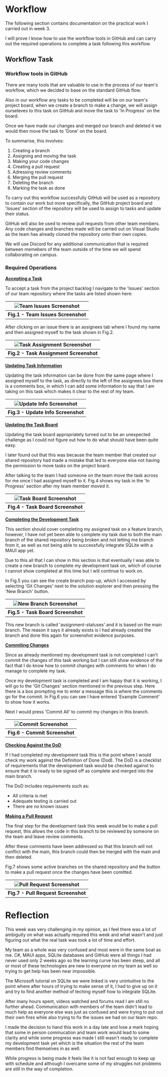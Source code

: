 # Workflow

The following section contains documentation on the practical work I carried out in week 3.

I will prove I know how to use the workflow tools in GitHub and can carry out the required operations to complete a task following this workflow.

## Workflow Task

### Workflow tools in GitHub

There are many tools that are valuable to use in the process of our team's workflow, which we decided to base on the standard GitHub flow.

Also in our workflow any tasks to be completed will be on our team's project board, when we create a branch to make a change, we will assign ourseleves to this task on GitHub and move the task to 'In Progress' on the board.

Once we have made our changes and merged our branch and deleted it we would then move the task to 'Done' on the board.

To summarise, this involves:

1. Creating a branch
1. Assigning and moving the task
1. Making your code changes
1. Creating a pull request
1. Adressing review comments
1. Merging the pull request
1. Deleting the branch
1. Marking the task as done

To carry out this workflow successfully GitHub will be used as a repository to contain our work but more specifically, the GitHub project board and 'Issues' section of the repository will be used to assign to tasks and update their status.

GitHub will also be used to review pull requests from other team members.  Any code changes and branches made will be carried out on Visual Studio as the team has already cloned the repository onto their own copies.

We will use Discord for any additional communication that is required between memebers of the team outside of the time we will spend collaborating on campus.

### Required Operations

<ins>**Accepting a Task**<ins>

To accept a task from the project backlog I navigate to the 'Issues' section of our team repository where the tasks are listed shown here:

| ![Team Issues Screenshot](images/teamIssues.png) 
  |:--:| 
  <b>Fig.1 - Team Issues Screenshot</b> |

After clicking on an issue there is an assignees tab where I found my name and then assigned myself to the task shown in Fig.2.

| ![Task Assignment Screenshot](images/taskAssign.png) 
  |:--:| 
  <b>Fig.2 - Task Assignment Screenshot</b> |

<ins>**Updating Task Information**<ins>

Updating the task information can be done from the same page where I assigned myself to the task, as directly to the left of the assignees box there is a comments box, in which I can add some information to say that I am taking on this task which makes it clear to the rest of my team.

| ![Update Info Screenshot](images/updateInfo.png) 
  |:--:| 
  <b>Fig.3 - Update Info Screenshot</b> |

<ins>**Updating the Task Board**<ins>

Updating the task board appropriately turned out to be an unexpected challenge as I could not figure out how to do what should have been quite easy.

I later found out that this was because the team member that created our shared repository had made a mistake that led to everyone else not having the permission to move tasks on the project board.

After talking to the team I had someone on the team move the task across for me once I had assigned myself to it.  Fig.4 shows my task in the 'In Progress' section after my team member moved it.

| ![Task Board Screenshot](images/inProgress.png) 
  |:--:| 
  <b>Fig.4 - Task Board Screenshot</b> |

<ins>**Completing the Development Task**<ins>

This section should cover completing my assigned task on a feature branch, however, I have not yet been able to complete my task due to both the main branch of the shared repository being broken and not letting me branch from it, as well as not being able to successfully integrate SQLite with a MAUI app yet.

Due to this all that I can show in this section is that eventually I was able to create a new branch to complete my development task on, which of course I cannot show completed at this time but I will continue to work on.

In Fig.5 you can see the create branch pop-up, which I accessed by selecting 'Git Changes' next to the solution explorer and then pressing the 'New Branch' button.

| ![New Branch Screenshot](images/createBranch.png) 
  |:--:| 
  <b>Fig.5 - Task Board Screenshot</b> |

This new branch is called 'assignment-statuses' and it is based on the main branch.  The reason it says it already exists is I had already created the branch and done this again for screenshot evidence purposes.

<ins>**Commiting Changes**<ins>

Since as already mentioned my development task is not completed I can't commit the changes of this task working but I can still show evidence of the fact that I do know how to commit changes with comments for when I do manage to complete my task.

Once my development task is completed and I am happy that it is working, I will go to the 'Git Changes' section mentioned in the previous step.  Here there is a box prompting me to enter a message this is where the comments go for the commit.  In Fig.6 you can see I have entered 'Example Comment' to show how it works.

Next I would press 'Commit All' to commit my changes in this branch.

| ![Commit Screenshot](images/commit.png) 
  |:--:| 
  <b>Fig.6 - Commit Screenshot</b> |

<ins>**Checking Against the DoD**<ins>

If I had completed my development task this is the point where I would check my work against the Definition of Done (Dod).  The DoD is a checklist of requirements that the development task would be checked against to ensure that it is ready to be signed off as complete and merged into the main branch.

The DoD includes requirements such as:

 - All criteria is met
  - Adequate testing is carried out
   - There are no known issues

<ins>**Making a Pull Request**<ins>

The final step for the development task this week would be to make a pull request, this allows the code in this branch to be reviewed by someone on the team and leave review comments.

After these comments have been addressed so that this branch will not conflict with the main, this branch could then be merged with the main and then deleted.

Fig.7 shows some active branches on the shared repository and the button to make a pull request once the changes have been comitted.

| ![Pull Request Screenshot](images/pullRequest.png) 
  |:--:| 
  <b>Fig.7 - Pull Request Screenshot</b> |

# Reflection

This week was very challenging in my opinion, as I feel there was a lot of ambiguity on what was actually required this week and what wasn't and just figuring out what the real task was took a lot of time and effort.

My team as a whole was very confused and most were in the same boat as me.  C#, MAUI apps, SQLite databases and GitHub were all things I had never used only 2 weeks ago so the learning curve has been steep, and all or most of these technologies are new to everyone on my team as well so trying to get help has been near impossible.

The Microsoft tutorial on SQLite we were linked is very unintuitive to the point where after hours of trying to make sense of it, I had to give up on it and try to find another method of teching myself how to integrate SQLite.

After many hours spent, videos watched and forums read I am still no further ahead.  Communication with members of the team didn't lead to much help as everyone else was just as confused and were trying to put out their own fires while also trying to fix the issues we had on our team repo.

I made the decision to hand this work in a day late and lose a mark hoping that some in person commucation and team work would lead to some clarity and while some progress was made I still wasn't ready to complete my development task yet which is the situation the rest of the team members find themselves in as well.

While progress is being made it feels like it is not fast enough to keep up with schedule and although I overcame some of my struggles not problems are still in the way of completion.
